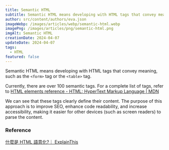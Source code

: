 ```yaml
---
title: Semantic HTML
subtitle: Semantic HTML means developing with HTML tags that convey meaning.
author: src/content/authors/eva.json
imageWebp: /images/articles/webp/semantic-html.webp
imagePng: /images/articles/png/semantic-html.png
imgAlt: Semantic HTML
creationDate: 2024-04-07
updateDate: 2024-04-07
tags:
  - HTML
featured: false
---
```


Semantic HTML means developing with HTML tags that convey meaning, such as the `<form>` tag or the `<table>` tag.

Currently, there are over 100 semantic tags. For a complete list of tags, refer to [HTML elements reference - HTML: HyperText Markup Language | MDN](https://developer.mozilla.org/en-US/docs/Web/HTML/Element)

We can see that these tags clearly define their content. The purpose of this approach is to improve SEO, enhance code readability, and increase accessibility, making it easier for other devices (such as screen readers) to parse the content.

### Reference

[什麼是 HTML 語意化?｜ ExplainThis](https://www.explainthis.io/zh-hant/swe/semantics-in-html)
